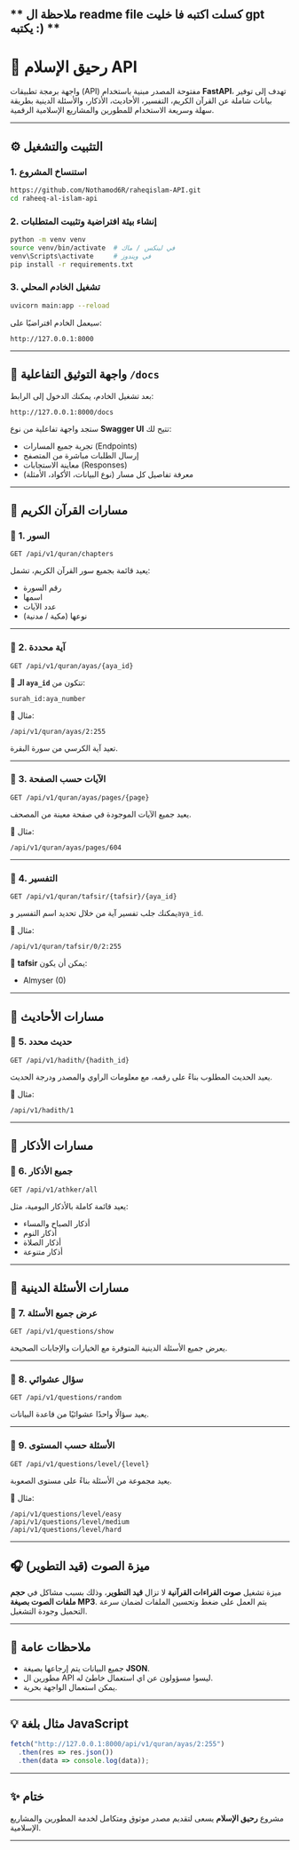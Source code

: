 ** ملاحظة ال readme file كسلت اكتبه فا خليت gpt يكتبه :) **
---

# 🌿 رحيق الإسلام API

واجهة برمجة تطبيقات (API) مفتوحة المصدر مبنية باستخدام **FastAPI**، تهدف إلى توفير بيانات شاملة عن القرآن الكريم، التفسير، الأحاديث، الأذكار، والأسئلة الدينية بطريقة سهلة وسريعة الاستخدام للمطورين والمشاريع الإسلامية الرقمية.

---

## ⚙️ التثبيت والتشغيل

### 1. استنساخ المشروع

```bash
https://github.com/Nothamod6R/raheqislam-API.git
cd raheeq-al-islam-api
```

### 2. إنشاء بيئة افتراضية وتثبيت المتطلبات

```bash
python -m venv venv
source venv/bin/activate  # في لينكس / ماك
venv\Scripts\activate     # في ويندوز
pip install -r requirements.txt
```

### 3. تشغيل الخادم المحلي

```bash
uvicorn main:app --reload
```

سيعمل الخادم افتراضيًا على:

```
http://127.0.0.1:8000
```

---

## 📖 واجهة التوثيق التفاعلية `/docs`

بعد تشغيل الخادم، يمكنك الدخول إلى الرابط:

```
http://127.0.0.1:8000/docs
```

ستجد واجهة تفاعلية من نوع **Swagger UI** تتيح لك:

* تجربة جميع المسارات (Endpoints)
* إرسال الطلبات مباشرة من المتصفح
* معاينة الاستجابات (Responses)
* معرفة تفاصيل كل مسار (نوع البيانات، الأكواد، الأمثلة)

---

## 🕋 مسارات القرآن الكريم

### 🔹 **1. السور**

```
GET /api/v1/quran/chapters
```

يعيد قائمة بجميع سور القرآن الكريم، تشمل:

* رقم السورة
* اسمها
* عدد الآيات
* نوعها (مكية / مدنية)

---

### 🔹 **2. آية محددة**

```
GET /api/v1/quran/ayas/{aya_id}
```

📌 **الـ `aya_id`** تتكون من:

```
surah_id:aya_number
```

🔸 مثال:

```
/api/v1/quran/ayas/2:255
```

تعيد آية الكرسي من سورة البقرة.

---

### 🔹 **3. الآيات حسب الصفحة**

```
GET /api/v1/quran/ayas/pages/{page}
```

يعيد جميع الآيات الموجودة في صفحة معينة من المصحف.

🔸 مثال:

```
/api/v1/quran/ayas/pages/604
```

---

### 🔹 **4. التفسير**

```
GET /api/v1/quran/tafsir/{tafsir}/{aya_id}
```

يمكنك جلب تفسير آية من خلال تحديد اسم التفسير و`aya_id`.

🔸 مثال:

```
/api/v1/quran/tafsir/0/2:255
```

🔹 **tafsir** يمكن أن يكون:

* Almyser (0)

---

## 📜 مسارات الأحاديث

### 🔹 **5. حديث محدد**

```
GET /api/v1/hadith/{hadith_id}
```

يعيد الحديث المطلوب بناءً على رقمه، مع معلومات الراوي والمصدر ودرجة الحديث.

🔸 مثال:

```
/api/v1/hadith/1
```

---

## 🤲 مسارات الأذكار

### 🔹 **6. جميع الأذكار**

```
GET /api/v1/athker/all
```

يعيد قائمة كاملة بالأذكار اليومية، مثل:

* أذكار الصباح والمساء
* أذكار النوم
* أذكار الصلاة
* أذكار متنوعة

---

## 🧠 مسارات الأسئلة الدينية

### 🔹 **7. عرض جميع الأسئلة**

```
GET /api/v1/questions/show
```

يعرض جميع الأسئلة الدينية المتوفرة مع الخيارات والإجابات الصحيحة.

---

### 🔹 **8. سؤال عشوائي**

```
GET /api/v1/questions/random
```

يعيد سؤالًا واحدًا عشوائيًا من قاعدة البيانات.

---

### 🔹 **9. الأسئلة حسب المستوى**

```
GET /api/v1/questions/level/{level}
```

يعيد مجموعة من الأسئلة بناءً على مستوى الصعوبة.

🔸 مثال:

```
/api/v1/questions/level/easy
/api/v1/questions/level/medium
/api/v1/questions/level/hard
```

---

## 🎧 ميزة الصوت (قيد التطوير)

ميزة تشغيل **صوت القراءات القرآنية** لا تزال **قيد التطوير**، وذلك بسبب مشاكل في **حجم ملفات الصوت بصيغة MP3**.
يتم العمل على ضغط وتحسين الملفات لضمان سرعة التحميل وجودة التشغيل.

---

## 🧩 ملاحظات عامة

* جميع البيانات يتم إرجاعها بصيغة **JSON**.
* مطورين ال API ليسوا مسؤولون عن اي استعمال خاطئ له.
*  يمكن استعمال الواجهة بحرية.

---

## 💡 مثال بلغة JavaScript

```javascript
fetch("http://127.0.0.1:8000/api/v1/quran/ayas/2:255")
  .then(res => res.json())
  .then(data => console.log(data));
```

---

## ✨ ختام

مشروع **رحيق الإسلام** يسعى لتقديم مصدر موثوق ومتكامل لخدمة المطورين والمشاريع الإسلامية.

---
